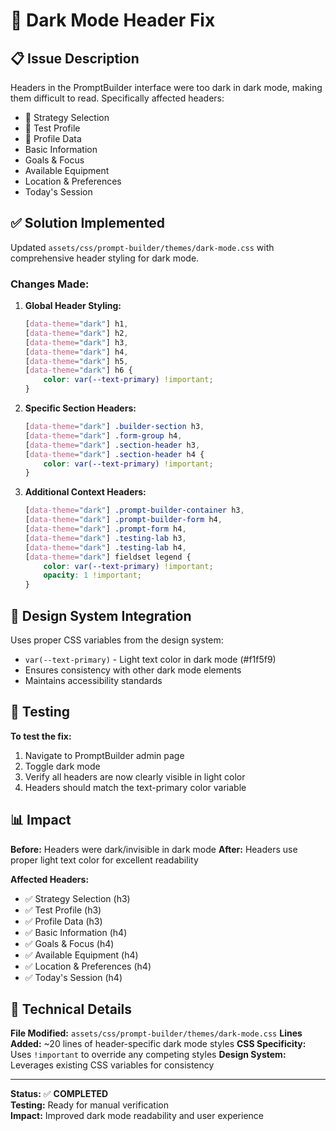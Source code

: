 # 🌙 Dark Mode Header Fix

## 📋 **Issue Description**

Headers in the PromptBuilder interface were too dark in dark mode, making them difficult to read. Specifically affected headers:

- 🎯 Strategy Selection
- 👤 Test Profile  
- 📝 Profile Data
- Basic Information
- Goals & Focus
- Available Equipment
- Location & Preferences
- Today's Session

## ✅ **Solution Implemented**

Updated `assets/css/prompt-builder/themes/dark-mode.css` with comprehensive header styling for dark mode.

### **Changes Made:**

1. **Global Header Styling:**
   ```css
   [data-theme="dark"] h1,
   [data-theme="dark"] h2,
   [data-theme="dark"] h3,
   [data-theme="dark"] h4,
   [data-theme="dark"] h5,
   [data-theme="dark"] h6 {
       color: var(--text-primary) !important;
   }
   ```

2. **Specific Section Headers:**
   ```css
   [data-theme="dark"] .builder-section h3,
   [data-theme="dark"] .form-group h4,
   [data-theme="dark"] .section-header h3,
   [data-theme="dark"] .section-header h4 {
       color: var(--text-primary) !important;
   }
   ```

3. **Additional Context Headers:**
   ```css
   [data-theme="dark"] .prompt-builder-container h3,
   [data-theme="dark"] .prompt-builder-form h4,
   [data-theme="dark"] .prompt-form h4,
   [data-theme="dark"] .testing-lab h3,
   [data-theme="dark"] .testing-lab h4,
   [data-theme="dark"] fieldset legend {
       color: var(--text-primary) !important;
       opacity: 1 !important;
   }
   ```

## 🎨 **Design System Integration**

Uses proper CSS variables from the design system:
- `var(--text-primary)` - Light text color in dark mode (#f1f5f9)
- Ensures consistency with other dark mode elements
- Maintains accessibility standards

## 🧪 **Testing**

**To test the fix:**
1. Navigate to PromptBuilder admin page
2. Toggle dark mode
3. Verify all headers are now clearly visible in light color
4. Headers should match the text-primary color variable

## 📊 **Impact**

**Before:** Headers were dark/invisible in dark mode
**After:** Headers use proper light text color for excellent readability

**Affected Headers:**
- ✅ Strategy Selection (h3)
- ✅ Test Profile (h3)
- ✅ Profile Data (h3)
- ✅ Basic Information (h4)
- ✅ Goals & Focus (h4)
- ✅ Available Equipment (h4)
- ✅ Location & Preferences (h4)
- ✅ Today's Session (h4)

## 🔧 **Technical Details**

**File Modified:** `assets/css/prompt-builder/themes/dark-mode.css`
**Lines Added:** ~20 lines of header-specific dark mode styles
**CSS Specificity:** Uses `!important` to override any competing styles
**Design System:** Leverages existing CSS variables for consistency

---

**Status:** ✅ **COMPLETED**  
**Testing:** Ready for manual verification  
**Impact:** Improved dark mode readability and user experience 